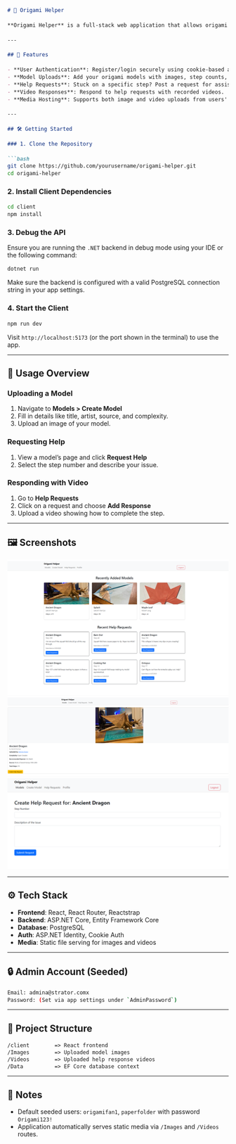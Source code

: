 ````md
# 🦢 Origami Helper

**Origami Helper** is a full-stack web application that allows origami enthusiasts to share their models, request help with tricky steps, and respond to others' questions using video walkthroughs. Whether you're a beginner stuck on a squash fold or a veteran guiding others through complex sink folds, Origami Helper fosters a helpful and creative community.

---

## 🌟 Features

- **User Authentication**: Register/login securely using cookie-based authentication.
- **Model Uploads**: Add your origami models with images, step counts, and details like paper type, complexity, and source.
- **Help Requests**: Stuck on a specific step? Post a request for assistance.
- **Video Responses**: Respond to help requests with recorded videos.
- **Media Hosting**: Supports both image and video uploads from users' machines.

---

## 🛠 Getting Started

### 1. Clone the Repository

```bash
git clone https://github.com/yourusername/origami-helper.git
cd origami-helper
````

### 2. Install Client Dependencies

```bash
cd client
npm install
```

### 3. Debug the API

Ensure you are running the `.NET` backend in debug mode using your IDE or the following command:

```bash
dotnet run
```

Make sure the backend is configured with a valid PostgreSQL connection string in your app settings.

### 4. Start the Client

```bash
npm run dev
```

Visit `http://localhost:5173` (or the port shown in the terminal) to use the app.

---

## 🧭 Usage Overview

### Uploading a Model

1. Navigate to **Models > Create Model**
2. Fill in details like title, artist, source, and complexity.
3. Upload an image of your model.

### Requesting Help

1. View a model’s page and click **Request Help**
2. Select the step number and describe your issue.

### Responding with Video

1. Go to **Help Requests**
2. Click on a request and choose **Add Response**
3. Upload a video showing how to complete the step.

---

## 🖼 Screenshots

![Home Page](./screenshots/homepage.png)
![Model Detail](./screenshots/model-detail.png)
![Help Request Form](./screenshots/request-form.png)

---

## ⚙ Tech Stack

* **Frontend**: React, React Router, Reactstrap
* **Backend**: ASP.NET Core, Entity Framework Core
* **Database**: PostgreSQL
* **Auth**: ASP.NET Identity, Cookie Auth
* **Media**: Static file serving for images and videos

---

## 🔒 Admin Account (Seeded)

```bash
Email: admina@strator.comx
Password: (Set via app settings under `AdminPassword`)
```

---

## 📁 Project Structure

```
/client        => React frontend
/Images        => Uploaded model images
/Videos        => Uploaded help response videos
/Data          => EF Core database context
```

---

## 📌 Notes

* Default seeded users: `origamifan1`, `paperfolder` with password `Origami123!`
* Application automatically serves static media via `/Images` and `/Videos` routes.

```

```
